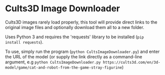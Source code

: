 # Cults3D Image Downloader

Cults3D images rarely load properly, this tool will provide direct links to the original image files and optionally download them all to a new folder.

Uses Python 3 and requires the 'requests' library to be installed (`pip install requests`).

To use, simply run the program (`python CultsImageDownloader.py`) and enter the URL of the model (or supply the link directly as a command-line argument, e.g `python CultsImageDownloader.py https://cults3d.com/en/3d-model/game/cat-and-robot-from-the-game-stray-figurine`)
